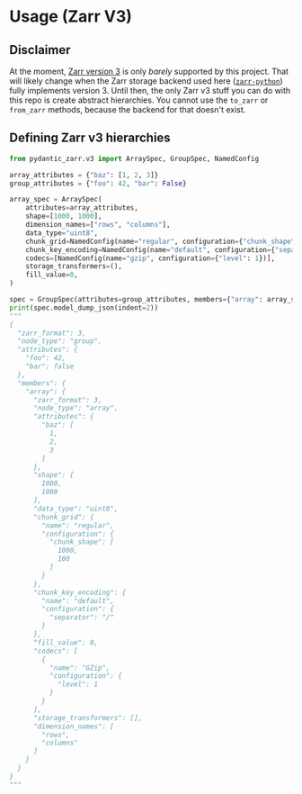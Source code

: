 # Usage (Zarr V3)

## Disclaimer

At the moment, [Zarr version 3](https://zarr-specs.readthedocs.io/en/latest/v3/core/v3.0.html) is only _barely_ supported by this project. That will likely
change when the Zarr storage backend used here ([`zarr-python`](https://zarr.readthedocs.io/en/stable/))
fully implements version 3. Until then, the only Zarr v3 stuff you can do with this repo
is create abstract hierarchies. You cannot use the `to_zarr` or `from_zarr` methods, because
the backend for that doesn't exist.

## Defining Zarr v3 hierarchies

```python
from pydantic_zarr.v3 import ArraySpec, GroupSpec, NamedConfig

array_attributes = {"baz": [1, 2, 3]}
group_attributes = {"foo": 42, "bar": False}

array_spec = ArraySpec(
    attributes=array_attributes,
    shape=[1000, 1000],
    dimension_names=["rows", "columns"],
    data_type="uint8",
    chunk_grid=NamedConfig(name="regular", configuration={"chunk_shape": [1000, 100]}),
    chunk_key_encoding=NamedConfig(name="default", configuration={"separator": "/"}),
    codecs=[NamedConfig(name="gzip", configuration={"level": 1})],
    storage_transformers=(),
    fill_value=0,
)

spec = GroupSpec(attributes=group_attributes, members={"array": array_spec})
print(spec.model_dump_json(indent=2))
"""
{
  "zarr_format": 3,
  "node_type": "group",
  "attributes": {
    "foo": 42,
    "bar": false
  },
  "members": {
    "array": {
      "zarr_format": 3,
      "node_type": "array",
      "attributes": {
        "baz": [
          1,
          2,
          3
        ]
      },
      "shape": [
        1000,
        1000
      ],
      "data_type": "uint8",
      "chunk_grid": {
        "name": "regular",
        "configuration": {
          "chunk_shape": [
            1000,
            100
          ]
        }
      },
      "chunk_key_encoding": {
        "name": "default",
        "configuration": {
          "separator": "/"
        }
      },
      "fill_value": 0,
      "codecs": [
        {
          "name": "GZip",
          "configuration": {
            "level": 1
          }
        }
      ],
      "storage_transformers": [],
      "dimension_names": [
        "rows",
        "columns"
      ]
    }
  }
}
"""
```
